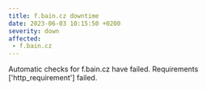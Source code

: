 ```yaml
---
title: f.bain.cz downtime
date: 2023-06-03 10:15:50 +0200
severity: down
affected:
 - f.bain.cz
---
```

Automatic checks for f.bain.cz have failed. Requirements ['http_requirement'] failed.

